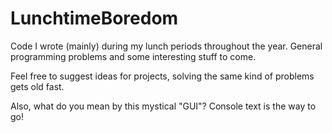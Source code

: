 # LunchtimeBoredom
Code I wrote (mainly) during my lunch periods throughout the year. General programming problems and some interesting stuff to come.

Feel free to suggest ideas for projects, solving the same kind of problems gets old fast.

Also, what do you mean by this mystical "GUI"? Console text is the way to go!
